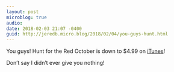 ```yaml
---
layout: post
microblog: true
audio: 
date: 2018-02-03 21:07 -0400
guid: http://jeredb.micro.blog/2018/02/04/you-guys-hunt.html
---
```

You guys! Hunt for the Red October is down to $4.99 on [iTunes](https://itunes.apple.com/us/movie/the-hunt-for-red-october/id211292501?uo=4&at=11lqxI)!

Don’t say I didn’t ever give you nothing!
